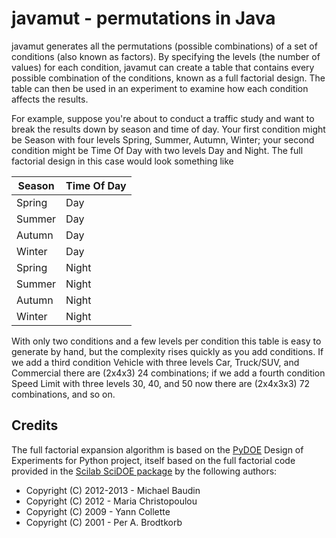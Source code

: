 javamut - permutations in Java
==============================

javamut generates all the permutations (possible combinations) of a set of conditions (also known as factors).
By specifying the levels (the number of values) for each condition, javamut can create a table that contains every
possible combination of the conditions, known as a full factorial design.  The table can then be used in an experiment
to examine how each condition affects the results.

For example, suppose you're about to conduct a traffic study and want to break the results down by season and time of
day.  Your first condition might be Season with four levels Spring, Summer, Autumn, Winter; your second condition might
be Time Of Day with two levels Day and Night.  The full factorial design in this case would look something like

| Season | Time Of Day |
| -------|------------ |
| Spring | Day         |
| Summer | Day         |
| Autumn | Day         |
| Winter | Day         |
| Spring | Night       |
| Summer | Night       |
| Autumn | Night       |
| Winter | Night       |

With only two conditions and a few levels per condition this table is easy to generate by hand, but the complexity rises
quickly as you add conditions.  If we add a third condition Vehicle with three levels Car, Truck/SUV, and Commercial there
are (2x4x3) 24 combinations; if we add a fourth condition Speed Limit with three levels 30, 40, and 50 now there are
(2x4x3x3) 72 combinations, and so on.

Credits
-------
The full factorial expansion algorithm is based on the [PyDOE](http://pythonhosted.org/pyDOE/) Design of Experiments for
Python project, itself based on the full factorial code provided in the
[Scilab SciDOE package](http://forge.scilab.org/index.php/p/scidoe/) by the following authors:

* Copyright (C) 2012-2013 - Michael Baudin
* Copyright (C) 2012 - Maria Christopoulou
* Copyright (C) 2009 - Yann Collette
* Copyright (C) 2001 - Per A. Brodtkorb
